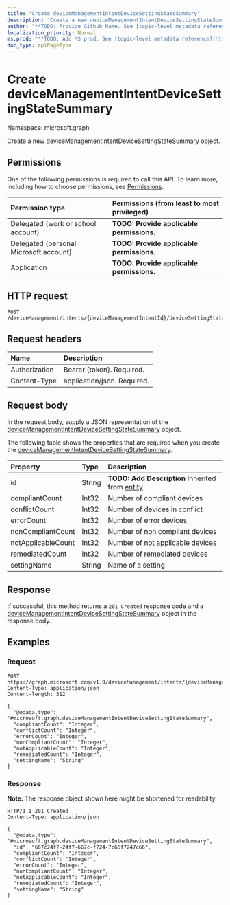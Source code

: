 ```yaml
---
title: "Create deviceManagementIntentDeviceSettingStateSummary"
description: "Create a new deviceManagementIntentDeviceSettingStateSummary object."
author: "**TODO: Provide Github Name. See [topic-level metadata reference](https://msgo.azurewebsites.net/add/document/guidelines/metadata.html#topic-level-metadata)**"
localization_priority: Normal
ms.prod: "**TODO: Add MS prod. See [topic-level metadata reference](https://msgo.azurewebsites.net/add/document/guidelines/metadata.html#topic-level-metadata)**"
doc_type: apiPageType
---
```


# Create deviceManagementIntentDeviceSettingStateSummary
Namespace: microsoft.graph



Create a new deviceManagementIntentDeviceSettingStateSummary object.

## Permissions
One of the following permissions is required to call this API. To learn more, including how to choose permissions, see [Permissions](/graph/permissions-reference).

|Permission type|Permissions (from least to most privileged)|
|:---|:---|
|Delegated (work or school account)|**TODO: Provide applicable permissions.**|
|Delegated (personal Microsoft account)|**TODO: Provide applicable permissions.**|
|Application|**TODO: Provide applicable permissions.**|

## HTTP request

<!-- {
  "blockType": "ignored"
}
-->
``` http
POST /deviceManagement/intents/{deviceManagementIntentId}/deviceSettingStateSummaries
```

## Request headers
|Name|Description|
|:---|:---|
|Authorization|Bearer {token}. Required.|
|Content-Type|application/json. Required.|

## Request body
In the request body, supply a JSON representation of the [deviceManagementIntentDeviceSettingStateSummary](../resources/devicemanagementintentdevicesettingstatesummary.md) object.

The following table shows the properties that are required when you create the [deviceManagementIntentDeviceSettingStateSummary](../resources/devicemanagementintentdevicesettingstatesummary.md).

|Property|Type|Description|
|:---|:---|:---|
|id|String|**TODO: Add Description** Inherited from [entity](../resources/entity.md)|
|compliantCount|Int32|Number of compliant devices|
|conflictCount|Int32|Number of devices in conflict|
|errorCount|Int32|Number of error devices|
|nonCompliantCount|Int32|Number of non compliant devices|
|notApplicableCount|Int32|Number of not applicable devices|
|remediatedCount|Int32|Number of remediated devices|
|settingName|String|Name of a setting|



## Response

If successful, this method returns a `201 Created` response code and a [deviceManagementIntentDeviceSettingStateSummary](../resources/devicemanagementintentdevicesettingstatesummary.md) object in the response body.

## Examples

### Request
<!-- {
  "blockType": "request",
  "name": "create_devicemanagementintentdevicesettingstatesummary_from_"
}
-->
``` http
POST https://graph.microsoft.com/v1.0/deviceManagement/intents/{deviceManagementIntentId}/deviceSettingStateSummaries
Content-Type: application/json
Content-length: 312

{
  "@odata.type": "#microsoft.graph.deviceManagementIntentDeviceSettingStateSummary",
  "compliantCount": "Integer",
  "conflictCount": "Integer",
  "errorCount": "Integer",
  "nonCompliantCount": "Integer",
  "notApplicableCount": "Integer",
  "remediatedCount": "Integer",
  "settingName": "String"
}
```


### Response
**Note:** The response object shown here might be shortened for readability.
<!-- {
  "blockType": "response",
  "truncated": true,
  "@odata.type": "microsoft.graph.deviceManagementIntentDeviceSettingStateSummary"
}
-->
``` http
HTTP/1.1 201 Created
Content-Type: application/json

{
  "@odata.type": "#microsoft.graph.deviceManagementIntentDeviceSettingStateSummary",
  "id": "667c24f7-24f7-667c-f724-7c66f7247c66",
  "compliantCount": "Integer",
  "conflictCount": "Integer",
  "errorCount": "Integer",
  "nonCompliantCount": "Integer",
  "notApplicableCount": "Integer",
  "remediatedCount": "Integer",
  "settingName": "String"
}
```

